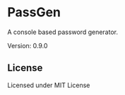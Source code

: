 # PassGen
A console based password generator.

Version: 0.9.0

## License

Licensed under MIT License
